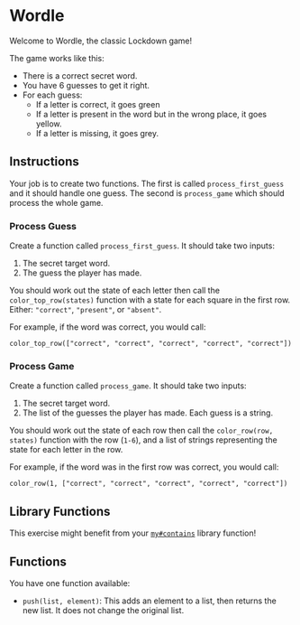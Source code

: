 # Wordle

Welcome to Wordle, the classic Lockdown game!

The game works like this:

- There is a correct secret word.
- You have 6 guesses to get it right.
- For each guess:
  - If a letter is correct, it goes green
  - If a letter is present in the word but in the wrong place, it goes yellow.
  - If a letter is missing, it goes grey.

## Instructions

Your job is to create two functions. The first is called `process_first_guess` and it should handle one guess. The second is `process_game` which should process the whole game.

### Process Guess

Create a function called `process_first_guess`.
It should take two inputs:

1. The secret target word.
2. The guess the player has made.

You should work out the state of each letter then call the `color_top_row(states)` function with a state for each square in the first row. Either: `"correct"`, `"present"`, or `"absent"`.

For example, if the word was correct, you would call:

```jikiscript
color_top_row(["correct", "correct", "correct", "correct", "correct"])
```

### Process Game

Create a function called `process_game`.
It should take two inputs:

1. The secret target word.
2. The list of the guesses the player has made. Each guess is a string.

You should work out the state of each row then call the `color_row(row, states)` function with the row (`1-6`), and a list of strings representing the state for each letter in the row.

For example, if the word was in the first row was correct, you would call:

```jikiscript
color_row(1, ["correct", "correct", "correct", "correct", "correct"])
```

## Library Functions

This exercise might benefit from your [`my#contains`](/bootcamp/custom_functions/contains) library function!

## Functions

You have one function available:

- `push(list, element)`: This adds an element to a list, then returns the new list. It does not change the original list.
